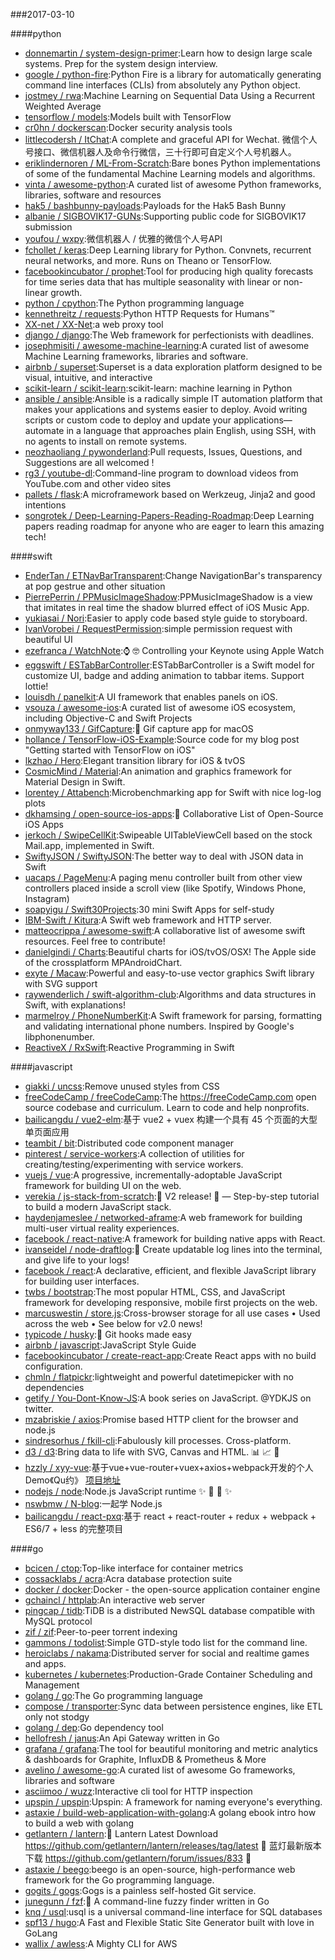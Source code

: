 ###2017-03-10

####python
* [donnemartin / system-design-primer](https://github.com/donnemartin/system-design-primer):Learn how to design large scale systems. Prep for the system design interview.
* [google / python-fire](https://github.com/google/python-fire):Python Fire is a library for automatically generating command line interfaces (CLIs) from absolutely any Python object.
* [jostmey / rwa](https://github.com/jostmey/rwa):Machine Learning on Sequential Data Using a Recurrent Weighted Average
* [tensorflow / models](https://github.com/tensorflow/models):Models built with TensorFlow
* [cr0hn / dockerscan](https://github.com/cr0hn/dockerscan):Docker security analysis tools
* [littlecodersh / ItChat](https://github.com/littlecodersh/ItChat):A complete and graceful API for Wechat. 微信个人号接口、微信机器人及命令行微信，三十行即可自定义个人号机器人。
* [eriklindernoren / ML-From-Scratch](https://github.com/eriklindernoren/ML-From-Scratch):Bare bones Python implementations of some of the fundamental Machine Learning models and algorithms.
* [vinta / awesome-python](https://github.com/vinta/awesome-python):A curated list of awesome Python frameworks, libraries, software and resources
* [hak5 / bashbunny-payloads](https://github.com/hak5/bashbunny-payloads):Payloads for the Hak5 Bash Bunny
* [albanie / SIGBOVIK17-GUNs](https://github.com/albanie/SIGBOVIK17-GUNs):Supporting public code for SIGBOVIK17 submission
* [youfou / wxpy](https://github.com/youfou/wxpy):微信机器人 / 优雅的微信个人号API
* [fchollet / keras](https://github.com/fchollet/keras):Deep Learning library for Python. Convnets, recurrent neural networks, and more. Runs on Theano or TensorFlow.
* [facebookincubator / prophet](https://github.com/facebookincubator/prophet):Tool for producing high quality forecasts for time series data that has multiple seasonality with linear or non-linear growth.
* [python / cpython](https://github.com/python/cpython):The Python programming language
* [kennethreitz / requests](https://github.com/kennethreitz/requests):Python HTTP Requests for Humans™
* [XX-net / XX-Net](https://github.com/XX-net/XX-Net):a web proxy tool
* [django / django](https://github.com/django/django):The Web framework for perfectionists with deadlines.
* [josephmisiti / awesome-machine-learning](https://github.com/josephmisiti/awesome-machine-learning):A curated list of awesome Machine Learning frameworks, libraries and software.
* [airbnb / superset](https://github.com/airbnb/superset):Superset is a data exploration platform designed to be visual, intuitive, and interactive
* [scikit-learn / scikit-learn](https://github.com/scikit-learn/scikit-learn):scikit-learn: machine learning in Python
* [ansible / ansible](https://github.com/ansible/ansible):Ansible is a radically simple IT automation platform that makes your applications and systems easier to deploy. Avoid writing scripts or custom code to deploy and update your applications— automate in a language that approaches plain English, using SSH, with no agents to install on remote systems.
* [neozhaoliang / pywonderland](https://github.com/neozhaoliang/pywonderland):Pull requests, Issues, Questions, and Suggestions are all welcomed !
* [rg3 / youtube-dl](https://github.com/rg3/youtube-dl):Command-line program to download videos from YouTube.com and other video sites
* [pallets / flask](https://github.com/pallets/flask):A microframework based on Werkzeug, Jinja2 and good intentions
* [songrotek / Deep-Learning-Papers-Reading-Roadmap](https://github.com/songrotek/Deep-Learning-Papers-Reading-Roadmap):Deep Learning papers reading roadmap for anyone who are eager to learn this amazing tech!

####swift
* [EnderTan / ETNavBarTransparent](https://github.com/EnderTan/ETNavBarTransparent):Change NavigationBar's transparency at pop gestrue and other situation
* [PierrePerrin / PPMusicImageShadow](https://github.com/PierrePerrin/PPMusicImageShadow):PPMusicImageShadow is a view that imitates in real time the shadow blurred effect of iOS Music App.
* [yukiasai / Nori](https://github.com/yukiasai/Nori):Easier to apply code based style guide to storyboard.
* [IvanVorobei / RequestPermission](https://github.com/IvanVorobei/RequestPermission):simple permission request with beautiful UI
* [ezefranca / WatchNote](https://github.com/ezefranca/WatchNote):⌚️ 🤓 Controlling your Keynote using Apple Watch
* [eggswift / ESTabBarController](https://github.com/eggswift/ESTabBarController):ESTabBarController is a Swift model for customize UI, badge and adding animation to tabbar items. Support lottie!
* [louisdh / panelkit](https://github.com/louisdh/panelkit):A UI framework that enables panels on iOS.
* [vsouza / awesome-ios](https://github.com/vsouza/awesome-ios):A curated list of awesome iOS ecosystem, including Objective-C and Swift Projects
* [onmyway133 / GifCapture](https://github.com/onmyway133/GifCapture):🏇 Gif capture app for macOS
* [hollance / TensorFlow-iOS-Example](https://github.com/hollance/TensorFlow-iOS-Example):Source code for my blog post "Getting started with TensorFlow on iOS"
* [lkzhao / Hero](https://github.com/lkzhao/Hero):Elegant transition library for iOS & tvOS
* [CosmicMind / Material](https://github.com/CosmicMind/Material):An animation and graphics framework for Material Design in Swift.
* [lorentey / Attabench](https://github.com/lorentey/Attabench):Microbenchmarking app for Swift with nice log-log plots
* [dkhamsing / open-source-ios-apps](https://github.com/dkhamsing/open-source-ios-apps):📱 Collaborative List of Open-Source iOS Apps
* [jerkoch / SwipeCellKit](https://github.com/jerkoch/SwipeCellKit):Swipeable UITableViewCell based on the stock Mail.app, implemented in Swift.
* [SwiftyJSON / SwiftyJSON](https://github.com/SwiftyJSON/SwiftyJSON):The better way to deal with JSON data in Swift
* [uacaps / PageMenu](https://github.com/uacaps/PageMenu):A paging menu controller built from other view controllers placed inside a scroll view (like Spotify, Windows Phone, Instagram)
* [soapyigu / Swift30Projects](https://github.com/soapyigu/Swift30Projects):30 mini Swift Apps for self-study
* [IBM-Swift / Kitura](https://github.com/IBM-Swift/Kitura):A Swift web framework and HTTP server.
* [matteocrippa / awesome-swift](https://github.com/matteocrippa/awesome-swift):A collaborative list of awesome swift resources. Feel free to contribute!
* [danielgindi / Charts](https://github.com/danielgindi/Charts):Beautiful charts for iOS/tvOS/OSX! The Apple side of the crossplatform MPAndroidChart.
* [exyte / Macaw](https://github.com/exyte/Macaw):Powerful and easy-to-use vector graphics Swift library with SVG support
* [raywenderlich / swift-algorithm-club](https://github.com/raywenderlich/swift-algorithm-club):Algorithms and data structures in Swift, with explanations!
* [marmelroy / PhoneNumberKit](https://github.com/marmelroy/PhoneNumberKit):A Swift framework for parsing, formatting and validating international phone numbers. Inspired by Google's libphonenumber.
* [ReactiveX / RxSwift](https://github.com/ReactiveX/RxSwift):Reactive Programming in Swift

####javascript
* [giakki / uncss](https://github.com/giakki/uncss):Remove unused styles from CSS
* [freeCodeCamp / freeCodeCamp](https://github.com/freeCodeCamp/freeCodeCamp):The https://freeCodeCamp.com open source codebase and curriculum. Learn to code and help nonprofits.
* [bailicangdu / vue2-elm](https://github.com/bailicangdu/vue2-elm):基于 vue2 + vuex 构建一个具有 45 个页面的大型单页面应用
* [teambit / bit](https://github.com/teambit/bit):Distributed code component manager
* [pinterest / service-workers](https://github.com/pinterest/service-workers):A collection of utilities for creating/testing/experimenting with service workers.
* [vuejs / vue](https://github.com/vuejs/vue):A progressive, incrementally-adoptable JavaScript framework for building UI on the web.
* [verekia / js-stack-from-scratch](https://github.com/verekia/js-stack-from-scratch):🎉 V2 release! 🎉 — Step-by-step tutorial to build a modern JavaScript stack.
* [haydenjameslee / networked-aframe](https://github.com/haydenjameslee/networked-aframe):A web framework for building multi-user virtual reality experiences.
* [facebook / react-native](https://github.com/facebook/react-native):A framework for building native apps with React.
* [ivanseidel / node-draftlog](https://github.com/ivanseidel/node-draftlog):📜 Create updatable log lines into the terminal, and give life to your logs!
* [facebook / react](https://github.com/facebook/react):A declarative, efficient, and flexible JavaScript library for building user interfaces.
* [twbs / bootstrap](https://github.com/twbs/bootstrap):The most popular HTML, CSS, and JavaScript framework for developing responsive, mobile first projects on the web.
* [marcuswestin / store.js](https://github.com/marcuswestin/store.js):Cross-browser storage for all use cases • Used across the web • See below for v2.0 news!
* [typicode / husky](https://github.com/typicode/husky):🐶 Git hooks made easy
* [airbnb / javascript](https://github.com/airbnb/javascript):JavaScript Style Guide
* [facebookincubator / create-react-app](https://github.com/facebookincubator/create-react-app):Create React apps with no build configuration.
* [chmln / flatpickr](https://github.com/chmln/flatpickr):lightweight and powerful datetimepicker with no dependencies
* [getify / You-Dont-Know-JS](https://github.com/getify/You-Dont-Know-JS):A book series on JavaScript. @YDKJS on twitter.
* [mzabriskie / axios](https://github.com/mzabriskie/axios):Promise based HTTP client for the browser and node.js
* [sindresorhus / fkill-cli](https://github.com/sindresorhus/fkill-cli):Fabulously kill processes. Cross-platform.
* [d3 / d3](https://github.com/d3/d3):Bring data to life with SVG, Canvas and HTML. 📊 📈 🎉
* [hzzly / xyy-vue](https://github.com/hzzly/xyy-vue):基于vue+vue-router+vuex+axios+webpack开发的个人Demo《Qu约》 [项目地址]( http://hjingren.cn/xyy-vue )
* [nodejs / node](https://github.com/nodejs/node):Node.js JavaScript runtime ✨ 🐢 🚀 ✨
* [nswbmw / N-blog](https://github.com/nswbmw/N-blog):一起学 Node.js
* [bailicangdu / react-pxq](https://github.com/bailicangdu/react-pxq):基于 react + react-router + redux + webpack + ES6/7 + less 的完整项目

####go
* [bcicen / ctop](https://github.com/bcicen/ctop):Top-like interface for container metrics
* [cossacklabs / acra](https://github.com/cossacklabs/acra):Acra database protection suite
* [docker / docker](https://github.com/docker/docker):Docker - the open-source application container engine
* [gchaincl / httplab](https://github.com/gchaincl/httplab):An interactive web server
* [pingcap / tidb](https://github.com/pingcap/tidb):TiDB is a distributed NewSQL database compatible with MySQL protocol
* [zif / zif](https://github.com/zif/zif):Peer-to-peer torrent indexing
* [gammons / todolist](https://github.com/gammons/todolist):Simple GTD-style todo list for the command line.
* [heroiclabs / nakama](https://github.com/heroiclabs/nakama):Distributed server for social and realtime games and apps.
* [kubernetes / kubernetes](https://github.com/kubernetes/kubernetes):Production-Grade Container Scheduling and Management
* [golang / go](https://github.com/golang/go):The Go programming language
* [compose / transporter](https://github.com/compose/transporter):Sync data between persistence engines, like ETL only not stodgy
* [golang / dep](https://github.com/golang/dep):Go dependency tool
* [hellofresh / janus](https://github.com/hellofresh/janus):An Api Gateway written in Go
* [grafana / grafana](https://github.com/grafana/grafana):The tool for beautiful monitoring and metric analytics & dashboards for Graphite, InfluxDB & Prometheus & More
* [avelino / awesome-go](https://github.com/avelino/awesome-go):A curated list of awesome Go frameworks, libraries and software
* [asciimoo / wuzz](https://github.com/asciimoo/wuzz):Interactive cli tool for HTTP inspection
* [upspin / upspin](https://github.com/upspin/upspin):Upspin: A framework for naming everyone's everything.
* [astaxie / build-web-application-with-golang](https://github.com/astaxie/build-web-application-with-golang):A golang ebook intro how to build a web with golang
* [getlantern / lantern](https://github.com/getlantern/lantern):🔴 Lantern Latest Download https://github.com/getlantern/lantern/releases/tag/latest 🔴 蓝灯最新版本下载 https://github.com/getlantern/forum/issues/833 🔴
* [astaxie / beego](https://github.com/astaxie/beego):beego is an open-source, high-performance web framework for the Go programming language.
* [gogits / gogs](https://github.com/gogits/gogs):Gogs is a painless self-hosted Git service.
* [junegunn / fzf](https://github.com/junegunn/fzf):🌸 A command-line fuzzy finder written in Go
* [knq / usql](https://github.com/knq/usql):usql is a universal command-line interface for SQL databases
* [spf13 / hugo](https://github.com/spf13/hugo):A Fast and Flexible Static Site Generator built with love in GoLang
* [wallix / awless](https://github.com/wallix/awless):A Mighty CLI for AWS
